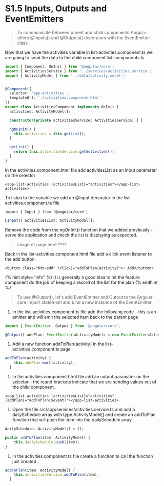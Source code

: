 # S1.5 Inputs, Outputs and EventEmitters

> To communicate between parent and child components Angular offers @Inputs\(\) and @Outputs\(\) decorators with the EventEmitter class

Now that we have the activities variable in list-activities.component.ts we are going to send the data to the child component list-components.ts

```typescript
import { Component, OnInit } from '@angular/core';
import { ActivitiesService } from '../services/activities.service';
import { ActivityModel } from '../data/activity.model';


@Component({
  selector: 'app-activities',
  templateUrl: './activities.component.html'
})
export class ActivitiesComponent implements OnInit {
  activities: ActivityModel[];

  constructor(private activitiesService: ActivitiesService) { }

  ngOnInit() {
    this.activities = this.getList();
  }

  getList() {
    return this.activitiesService.getActivities();
  }
}
```

In the activities.component.html file add activitiesList as an input paramater on the selector 

```markup
<app-list-activities [activitiesList]="activities"></app-list-activities>
```

To listen to the variable we add an @Input decorator in the list-activities.component.ts file

```text
import { Input } from '@angular/core';
```

```typescript
@Input() activitiesList: ActivityModel[];
```

Remove the code from the ngOnInit\(\) function that we added previously - serve the application and check the list is displaying as expected.

> Image of page here ????

Back in the list-activities.component.html file add a click event listener to the add button

```markup
<button class="btn-add" (click)="addToPlan(activity)">+ Add</button>
```

{% hint style="info" %}
It is generally a good idea to let the feature component do the job of keeping a record of the list for the plan
{% endhint %}

> To use @Output\(\),  let's add EventEmitter and Output to the Angular core import statement and bind a new instance of the EventEmitter

1. In the list-activities.component.ts file add the following code - this is an emitter and will emit the selected item back to the parent page

```typescript
import { EventEmitter, Output } from '@angular/core';
```

```typescript
@Output() addPlan: EventEmitter<ActivityModel> = new EventEmitter<ActivityModel>();
```

1. Add a new function addToPlan\(activity\) in the list-activities.component.ts page 

```typescript
addToPlan(activity) {
    this.addPlan.emit(activity);
  }
```

1. In the activities.component.html file add an output paramater on the selector - the round brackets indicate that we are sending values out of the child component.

```markup
<app-list-activities [activitiesList]="activities" (addPlan)="addToPlan($event)"></app-list-activities>
```

1. Open the file src/app/services/activities.service.ts and add a dailySchedule array with type ActivityModel\[\] and create an addToPlan function that will push the item into the dailySchedule array

```typescript
dailySchedule: ActivityModel[] = [];
```

```typescript
public addToPlan(item: ActivityModel) {
    this.dailySchedule.push(item);
}
```

1. In the activities.component.ts file create a function to call the function just created

```typescript
addToPlan(item: ActivityModel) {
    this.activitiesService.addToPlan(item);
  }
```

